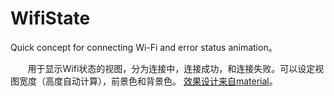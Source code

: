 # WifiState
Quick concept for connecting Wi-Fi and error status animation。

&#160; &#160; &#160; &#160;用于显示Wifi状态的视图，分为连接中，连接成功，和连接失败。可以设定视图宽度（高度自动计算），前景色和背景色。
[效果设计来自material](https://material.uplabs.com/posts/connecting-and-error-state-wi-fi-animation)。

